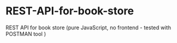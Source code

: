 # REST-API-for-book-store
REST API for book store (pure JavaScript, no frontend - tested with POSTMAN tool )
